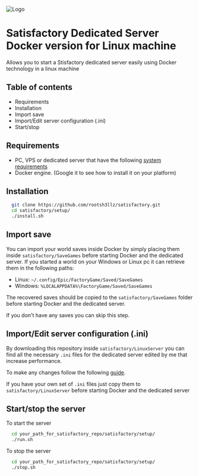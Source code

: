 
![Logo](https://img2.storyblok.com/fit-in/0x300/filters:format(webp)/f/110098/5405x1416/10decfbcac/hero-logo.png)


# Satisfactory Dedicated Server Docker version for Linux machine

Allows you to start a Stisfactory dedicated server easily using Docker technology in a linux machine


## Table of contents

- Requirements
- Installation
- Import save
- Import/Edit server configuration (.ini)
- Start/stop

## Requirements

- PC, VPS or dedicated server that have the following [system requirements](https://satisfactory.fandom.com/wiki/Dedicated_servers#Requirements)
- Docker engine. (Google it to see how to install it on your platform)



## Installation

```bash
  git clone https://github.com/rootsh3llz/satisfactory.git
  cd satisfactory/setup/
  ./install.sh
```


## Import save

You can import your world saves inside Docker by simply placing them inside `satisfactory/SaveGames` before starting Docker and the dedicated server. If you started a world on your Windows or Linux pc it can retrieve them in the following paths:
- Linux: ```~/.config/Epic/FactoryGame/Saved/SaveGames```
- Windows: ```%LOCALAPPDATA%\FactoryGame/Saved/SaveGames```

The recovered saves should be copied to the `satisfactory/SaveGames` folder before starting Docker and the dedicated server. 

If you don't have any saves you can skip this step. 

## Import/Edit server configuration (.ini)

By downloading this repository inside `satisfactory/LinuxServer` you can find all the necessary `.ini` files for the dedicated server edited by me that increase performance.

To make any changes follow the following [guide](https://satisfactory.fandom.com/wiki/Dedicated_servers/Configuration_files).

If you have your own set of `.ini` files just copy them to `satisfactory/LinuxServer` before starting Docker and the dedicated server
## Start/stop the server
To start the server
```bash
  cd your_path_for_satisfactory_repo/satisfactory/setup/
  ./run.sh
```

To stop the server 

```bash
  cd your_path_for_satisfactory_repo/satisfactory/setup/
  ./stop.sh
```